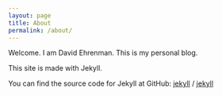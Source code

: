 ```yaml
---
layout: page
title: About
permalink: /about/
---
```


Welcome. I am David Ehrenman. This is my personal blog.

This site is made with Jekyll.

You can find the source code for Jekyll at GitHub:
[jekyll][jekyll-organization] /
[jekyll](https://github.com/jekyll/jekyll)


[jekyll-organization]: https://github.com/jekyll
